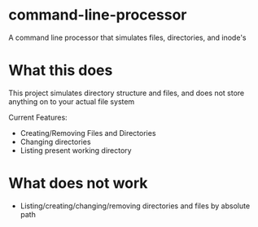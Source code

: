 # command-line-processor
A command line processor that simulates files, directories, and inode's

# What this does
This project simulates directory structure and files, and does not store anything on to your actual file system

Current Features:
- Creating/Removing Files and Directories
- Changing directories
- Listing present working directory

# What does not work
- Listing/creating/changing/removing directories and files by absolute path
